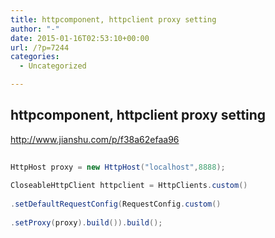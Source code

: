 ```yaml
---
title: httpcomponent, httpclient proxy setting
author: "-"
date: 2015-01-16T02:53:10+00:00
url: /?p=7244
categories:
  - Uncategorized

---
```

## httpcomponent, httpclient proxy setting
http://www.jianshu.com/p/f38a62efaa96

```java
  
HttpHost proxy = new HttpHost("localhost",8888);
  
CloseableHttpClient httpclient = HttpClients.custom()
  
.setDefaultRequestConfig(RequestConfig.custom()
  
.setProxy(proxy).build()).build();
  
```